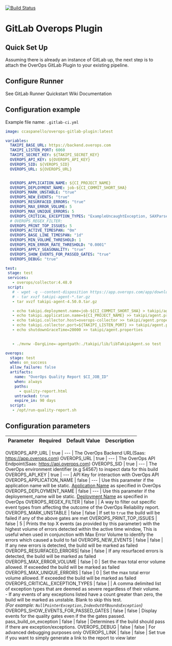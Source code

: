 [![Build Status](https://jenkins-k8s.overops-samples.com/buildStatus/icon?job=overops-gitlab-plugin)](https://jenkins-k8s.overops-samples.com/job/overops-gitlab-plugin/)
# GitLab Overops Plugin
## Quick Set Up
Assuming there is already an instance of GitLab up, the next step is to attach the OverOps GitLab Plugin to your existing pipeline.

## Configure Runner
See GitLab Runner Quickstart Wiki Documentation

## Configuration example

Example file name: `.gitlab-ci.yml`

```yaml
image: ccaspanello/overops-gitlab-plugin:latest

variables:
  TAKIPI_BASE_URL: https://backend.overops.com
  TAKIPI_LISTEN_PORT: 6060
  TAKIPI_SECRET_KEY: ${TAKIPI_SECRET_KEY}
  OVEROPS_API_KEY: ${OVEROPS_API_KEY}
  OVEROPS_SID: ${VEROPS_SID}
  OVEROPS_URL: ${OVEROPS_URL}


  OVEROPS_APPLICATION_NAME: ${CI_PROJECT_NAME}
  OVEROPS_DEPLOYMENT_NAME: job-${CI_COMMIT_SHORT_SHA}
  OVEROPS_MARK_UNSTABLE: "true"
  OVEROPS_NEW_EVENTS: "true"
  OVEROPS_RESURFACED_ERRORS: "true"
  OVEROPS_MAX_ERROR_VOLUME: 5
  OVEROPS_MAX_UNIQUE_ERRORS: 5
  OVEROPS_CRITICAL_EXCEPTION_TYPES: "ExampleUncaughtException, SAXParseException"
  # OVEROPS_REGEX_FILTER:
  OVEROPS_PRINT_TOP_ISSUES: 5
  OVEROPS_ACTIVE_TIMESPAN: "0m"
  OVEROPS_BASE_LINE_TIMESPAN: "1d"
  OVEROPS_MIN_VOLUME_THRESHOLD: 1
  OVEROPS_MIN_ERROR_RATE_THRESHOLD: "0.0001"
  OVEROPS_APPLY_SEASONALITY: "true"
  OVEROPS_SHOW_EVENTS_FOR_PASSED_GATES: "true"
  OVEROPS_DEBUG: "true"

test:
 stage: test
 services:
   - overops/collector:4.48.0
 script:
   # - wget -q --content-disposition https://app.overops.com/app/download?t=sa-tgz
   # - tar xvzf takipi-agent-*.tar.gz
   - tar xvzf takipi-agent-4.50.0.tar.gz

   - echo takipi.deployment.name=job-${CI_COMMIT_SHORT_SHA} > takipi/agent.properties
   - echo takipi.application.name=${CI_PROJECT_NAME} >> takipi/agent.properties
   - echo takipi.collector.host=overops-collector >> takipi/agent.properties
   - echo takipi.collector.port=${TAKIPI_LISTEN_PORT} >> takipi/agent.properties
   - echo shutdownGraceTime=20000 >> takipi/agent.properties

 
   - ./mvnw -DargLine=-agentpath:./takipi/lib/libTakipiAgent.so test

overops:
  stage: test
  when: on_success
  allow_failure: false
  artifacts:
    name: "OverOps Quality Report $CI_JOB_ID"
    when: always
    paths:
      - quality-report.html
    untracked: true
    expire_in: 90 days
  script:
   - /opt/run-quality-report.sh
```

## Configuration parameters
Parameter | Required | Default Value | Description
---------|----------|---------|---------

OVEROPS_APP_URL | true | --- | The OverOps Backend URL(Saas: https://app.overops.com)
OVEROPS_URL | true | --- | The OverOps API Endpoint(Saas: https://api.overops.com)
OVEROPS_SID | true | --- | The OverOps environment identifier (e.g S4567) to inspect data for this build
OVEROPS_API_KEY | true | --- | API Key for interaction with OverOps API
OVEROPS_APPLICATION_NAME | false | --- | Use this parameter if the application name will be static. [Application Name](https://doc.overops.com/docs/naming-your-application-server-deployment) as specified in OverOps
OVEROPS_DEPLOYMENT_NAME  | false | --- | Use this parameter if the deployement_name will be static. [Deployment Name](https://doc.overops.com/docs/naming-your-application-server-deployment) as specified in OverOps
OVEROPS_REGEX_FILTER     | false | | A way to filter out specific event types from affecting the outcome of the OverOps Reliability report.
OVEROPS_MARK_UNSTABLE    | false | false | If set to `true` the build will be failed if any of the above gates are met
OVEROPS_PRINT_TOP_ISSUES  | false | 5 | Prints the top X events (as provided by this parameter) with the highest volume of errors detected within the active time window, This is useful when used in conjunction with Max Error Volume to identify the errors which caused a build to fail
OVEROPS_NEW_EVENTS       | false | false | If any new errors is detected, the build will be marked as failed
OVEROPS_RESURFACED_ERRORS| false | false | If any resurfaced errors is detected, the build will be marked as failed
OVEROPS_MAX_ERROR_VOLUME  | false | 0     | Set the max total error volume allowed. If exceeded the build will be marked as failed
OVEROPS_MAX_UNIQUE_ERRORS | false | 0     | Set the max total error volume allowed. If exceeded the build will be marked as failed
OVEROPS_CRITICAL_EXCEPTION_TYPES | false | | A comma delimited list of exception types that are deemed as severe regardless of their volume.<br>- If any events of any exceptions listed have a count greater than zero, the build will be marked as unstable. Blank to skip this test.<br>*(For example: `NullPointerException,IndexOutOfBoundsException`)*
OVEROPS_SHOW_EVENTS_FOR_PASSED_GATES | false | false | Display events for the quality gates even if the the gates passed.
pass_build_on_exception | false | false | Determines if the build should pass if there are exception/exceptions.
OVEROPS_DEBUG | false | false | For advanced debugging purposes only
OVEROPS_LINK | false | false | Set true if you want to simply generate a link to the report to view later
